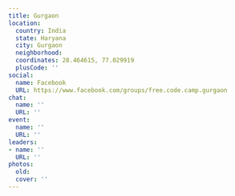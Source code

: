 ```yaml
---
title: Gurgaon
location:
  country: India
  state: Haryana
  city: Gurgaon
  neighborhood: 
  coordinates: 28.464615, 77.029919
  plusCode: ''
social:
  name: Facebook
  URL: https://www.facebook.com/groups/free.code.camp.gurgaon
chat:
  name: ''
  URL: ''
event:
  name: ''
  URL: ''
leaders:
- name: ''
  URL: ''
photos:
  old: 
  cover: ''
---
```

